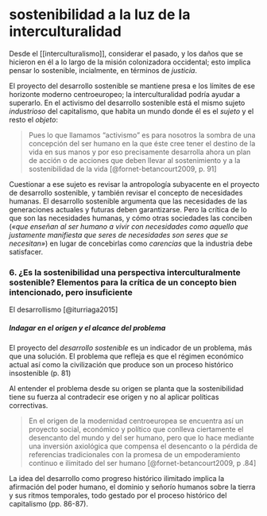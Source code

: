 # sostenibilidad a la luz de la interculturalidad
Desde el [[interculturalismo]], considerar el pasado, y los daños que se hicieron en él a lo largo de la misión colonizadora occidental; esto implica pensar lo sostenible, incialmente, en términos de *justicia*.

El proyecto del desarrollo sostenible se mantiene presa e los límites de ese horizonte moderno centroeuropeo; la interculturalidad podría ayudar a superarlo. En el activismo del desarrollo sostenible está el mismo sujeto *industrioso* del capitalismo, que habita un mundo donde él es el *sujeto* y el resto el *objeto*:

>Pues lo que llamamos “activismo” es para nosotros la sombra de una concepción del ser humano en la que éste cree tener el destino de la vida en sus manos y por eso precisamente desarrolla ahora un plan de acción o de acciones que deben llevar al sostenimiento y a la sostenibilidad de la vida [@fornet-betancourt2009, p. 91]

Cuestionar a ese sujeto es revisar la antropología subyacente en el proyecto de desarrollo sostenible, y también revisar el concepto de necesidades humanas. El desarrollo sostenible argumenta que las necesidades de las generaciones actuales y futuras deben garantizarse. Pero la crítica de lo que son las necesidades humanas, y cómo otras sociedades las conciben (*«que enseñan al ser humano a vivir con necesidades como aquello que justamente manifiesta que seres de necesidades son seres que se necesitan»*) en lugar de concebirlas como *carencias* que la industria debe satisfacer.

### 6. ¿Es la sostenibilidad una perspectiva interculturalmente sostenible? Elementos para la crítica de un concepto bien intencionado, pero insuficiente
El desarrollismo [@iturriaga2015]

##### Indagar en el origen y el alcance del problema
El proyecto del *desarrollo sostenible* es un indicador de un problema, más que una solución. El problema que refleja es que el régimen económico actual así como la civilización que produce son un proceso histórico insostenible (p. 81)

Al entender el problema desde su origen se planta que la sostenibilidad tiene su fuerza al contradecir ese origen y no al aplicar políticas correctivas.

>En el origen de la modernidad centroeuropea se encuentra así un proyecto social, económico y político que conlleva ciertamente el desencanto del mundo y del ser humano, pero que lo hace mediante una inversión axiológica que compensa el desencanto o la pérdida de referencias tradicionales con la promesa de un empoderamiento continuo e ilimitado del ser humano [@fornet-betancourt2009, p .84]

La idea del desarrollo como progreso histórico ilimitado implica la afirmación del poder humano, el dominio y señorío humanos sobre la tierra y sus ritmos temporales, todo gestado por el proceso histórico del capitalismo (pp. 86-87).